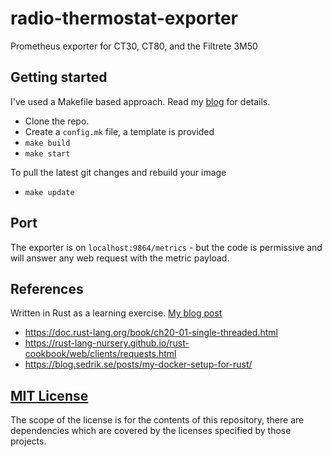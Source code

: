 # radio-thermostat-exporter
Prometheus exporter for CT30, CT80, and the Filtrete 3M50

## Getting started

I've used a Makefile based approach. Read my [blog](https://lowtek.ca/roo/2021/managing-docker-containers-with-makefiles/) for details.

- Clone the repo.
- Create a `config.mk` file, a template is provided
- `make build`
- `make start`

To pull the latest git changes and rebuild your image
- `make update`

## Port

The exporter is on `localhost:9864/metrics` - but the code is permissive and will answer any web request with the metric payload.

## References

Written in Rust as a learning exercise. [My blog post](https://lowtek.ca/roo/2022/learning-rust-by-rewriting-a-prometheus-exporter/)

- https://doc.rust-lang.org/book/ch20-01-single-threaded.html
- https://rust-lang-nursery.github.io/rust-cookbook/web/clients/requests.html
- https://blog.sedrik.se/posts/my-docker-setup-for-rust/

## [MIT License](LICENSE)

The scope of the license is for the contents of this repository, there are dependencies which are covered by the licenses specified by those projects.

